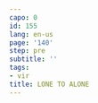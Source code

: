 ```yaml
---
capo: 0
id: 155
lang: en-us
page: '140'
step: pre
subtitle: ''
tags:
- vir
title: LONE TO ALONE
---
```

